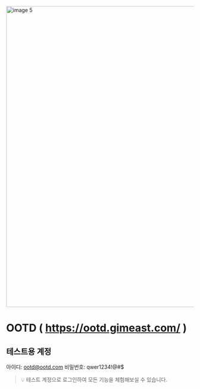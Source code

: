 <img width="1432" height="807" alt="image 5" src="https://github.com/user-attachments/assets/8b95a73d-ecf1-49bf-8156-b392e971fdf0" />

# OOTD **( https://ootd.gimeast.com/ )**

## 테스트용 계정
아이디: ootd@ootd.com
비밀번호: qwer1234!@#$

> 💡 테스트 계정으로 로그인하여 모든 기능을 체험해보실 수 있습니다.

